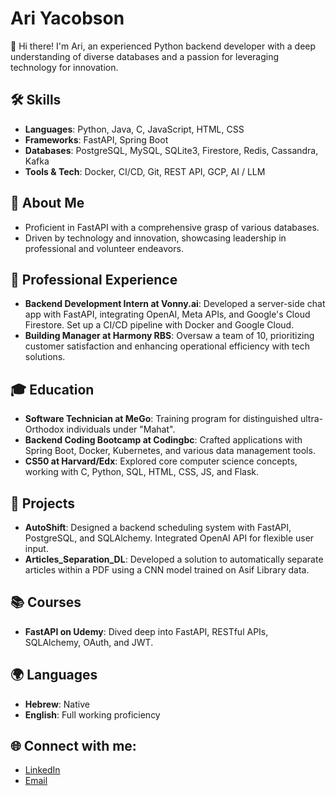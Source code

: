 # Ari Yacobson

👋 Hi there! I'm Ari, an experienced Python backend developer with a deep understanding of diverse databases and a passion for leveraging technology for innovation.

## 🛠️ Skills

- **Languages**: Python, Java, C, JavaScript, HTML, CSS
- **Frameworks**: FastAPI, Spring Boot
- **Databases**: PostgreSQL, MySQL, SQLite3, Firestore, Redis, Cassandra, Kafka
- **Tools & Tech**: Docker, CI/CD, Git, REST API, GCP, AI / LLM

## 🌱 About Me

- Proficient in FastAPI with a comprehensive grasp of various databases.
- Driven by technology and innovation, showcasing leadership in professional and volunteer endeavors.

## 💼 Professional Experience

- **Backend Development Intern at Vonny.ai**: Developed a server-side chat app with FastAPI, integrating OpenAI, Meta APIs, and Google's Cloud Firestore. Set up a CI/CD pipeline with Docker and Google Cloud.
- **Building Manager at Harmony RBS**: Oversaw a team of 10, prioritizing customer satisfaction and enhancing operational efficiency with tech solutions.

## 🎓 Education

- **Software Technician at MeGo**: Training program for distinguished ultra-Orthodox individuals under "Mahat".
- **Backend Coding Bootcamp at Codingbc**: Crafted applications with Spring Boot, Docker, Kubernetes, and various data management tools.
- **CS50 at Harvard/Edx**: Explored core computer science concepts, working with C, Python, SQL, HTML, CSS, JS, and Flask.

## 🚀 Projects

- **AutoShift**: Designed a backend scheduling system with FastAPI, PostgreSQL, and SQLAlchemy. Integrated OpenAI API for flexible user input.
- **Articles_Separation_DL**: Developed a solution to automatically separate articles within a PDF using a CNN model trained on Asif Library data.

## 📚 Courses

- **FastAPI on Udemy**: Dived deep into FastAPI, RESTful APIs, SQLAlchemy, OAuth, and JWT.

## 🌍 Languages

- **Hebrew**: Native
- **English**: Full working proficiency

## 🌐 Connect with me:

- [LinkedIn](https://www.linkedin.com/in/ariyacobson)
- [Email](mailto:ariyacovson@gmail.com)

